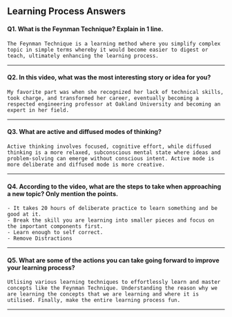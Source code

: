 ## __Learning Process Answers__

#### Q1. What is the Feynman Technique? Explain in 1 line.

    The Feynman Technique is a learning method where you simplify complex topic in simple terms whereby it would become easier to digest or teach, ultimately enhancing the learning process.

---

#### Q2. In this video, what was the most interesting story or idea for you?

    My favorite part was when she recognized her lack of technical skills, took charge, and transformed her career, eventually becoming a respected engineering professor at Oakland University and becoming an expert in her field.

---

#### Q3. What are active and diffused modes of thinking?

    Active thinking involves focused, cognitive effort, while diffused thinking is a more relaxed, subconscious mental state where ideas and problem-solving can emerge without conscious intent. Active mode is more deliberate and diffused mode is more creative.

---

#### Q4. According to the video, what are the steps to take when approaching a new topic? Only mention the points.

    - It takes 20 hours of deliberate practice to learn something and be good at it.
    - Break the skill you are learning into smaller pieces and focus on the important components first.
    - Learn enough to self correct.
    - Remove Distractions

---

#### Q5. What are some of the actions you can take going forward to improve your learning process?

    Utlising various learning techniques to effortlessly learn and master concepts like the Feynman Technique. Understanding the reason why we are learning the concepts that we are learning and where it is utilised. Finally, make the entire learning process fun.

---